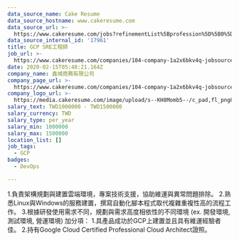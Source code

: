 ```yaml
---
data_source_name: Cake Resume
data_source_hostname: www.cakeresume.com
data_source_url: >-
  https://www.cakeresume.com/jobs?refinementList%5Bprofession%5D%5B0%5D=tech_devops&refi[…]5D=per_year&range%5Bsalary_range%5D%5Bmin%5D=1000000&page=2
data_source_internal_id: '17961'
title: GCP SRE工程師
job_url: >-
  https://www.cakeresume.com/companies/104-company-1a2x6bkv4q-jobsource-n_my104_search/jobs/gcp-sre-engineer
date: 2020-02-15T05:48:21.164Z
company_name: 鑫城商務有限公司
company_page_url: >-
  https://www.cakeresume.com/companies/104-company-1a2x6bkv4q-jobsource-n_my104_search
company_logo_url: >-
  https://media.cakeresume.com/image/upload/s--KH8Momb5--/c_pad,fl_png8,h_200,w_200/v1578376114/h0rzdc4r21qdpfbx15fv.png
salary_text: TWD1000000 - TWD1500000
salary_currency: TWD
salary_type: per_year
salary_min: 1000000
salary_max: 1500000
location_list: []
job_tags:
  - GCP
badges:
  - DevOps

---
```


1.負責架構規劃與建置雲端環境，專案技術支援，協助維運與異常問題排除。 2.熟悉Linux與Windows的服務建置，撰寫自動化腳本程式取代複雜重複性高的流程工作。 3.根據研發使用需求不同，規劃與需求高度相依性的不同環境 (ex. 開發環境, 測試環境, 營運環境) 加分項： 1.具產品成功於GCP上建置並且具有維運經驗者佳。 2.持有Google Cloud Certified Professional Cloud Architect證照。